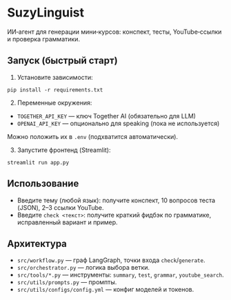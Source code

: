 # SuzyLinguist
ИИ‑агент для генерации мини‑курсов: конспект, тесты, YouTube‑ссылки и проверка грамматики.

## Запуск (быстрый старт)

1) Установите зависимости:
```
pip install -r requirements.txt
```

2) Переменные окружения:
- `TOGETHER_API_KEY` — ключ Together AI (обязательно для LLM)
- `OPENAI_API_KEY` — опционально для speaking (пока не используется)

Можно положить их в `.env` (подхватится автоматически).

3) Запустите фронтенд (Streamlit):
```
streamlit run app.py
```

## Использование
- Введите тему (любой язык): получите конспект, 10 вопросов теста (JSON), 2–3 ссылки YouTube.
- Введите `check <текст>`: получите краткий фидбэк по грамматике, исправленный вариант и пример.

## Архитектура
- `src/workflow.py` — граф LangGraph, точки входа `check`/`generate`.
- `src/orchestrator.py` — логика выбора ветки.
- `src/tools/*.py` — инструменты: `summary`, `test`, `grammar`, `youtube_search`.
- `src/utils/prompts.py` — промпты.
- `src/utils/configs/config.yml` — конфиг моделей и токенов.

